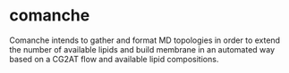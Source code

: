 # comanche

Comanche intends to gather and format MD topologies in order to extend the number of available lipids 
and build membrane in an automated way based on a CG2AT flow and available lipid compositions. 

